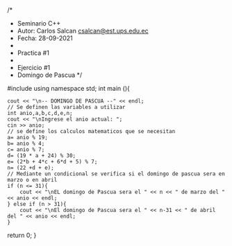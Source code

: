 /*
 * Seminario C++
 * Autor: Carlos Salcan <csalcan@est.ups.edu.ec>
 * Fecha: 28-09-2021
 * 
 * Practica #1
 * 
 * Ejercicio #1
 * Domingo de Pascua
 */

#include <iostream>
using namespace std;
int main (){
	
	cout << "\n-- DOMINGO DE PASCUA --" << endl;
	// Se definen las variables a utilizar
	int anio,a,b,c,d,e,n;
	cout << "\nIngrese el anio actual: ";
	cin >> anio;
	// se define los calculos matematicos que se necesitan
	a= anio % 19;
	b= anio % 4;
	c= anio % 7;
	d= (19 * a + 24) % 30;
	e= (2*b + 4*c + 6*d + 5) % 7;
	n= (22 +d + e);
	// Mediante un condicional se verifica si el domingo de pascua sera en marzo o en abril
	if (n <= 31){
		cout << "\nEL domingo de Pascua sera el " << n << " de marzo del " << anio << endl;
	} else if (n > 31){
		cout << "\nEl domingo de Pascua sera el " << n-31 << " de abril del " << anio << endl;
	}
	
return 0;
}
